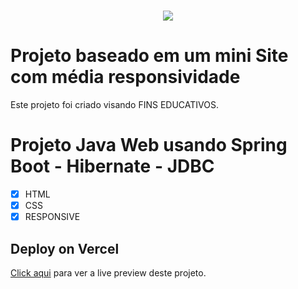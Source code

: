 <h1 align="center"><img src="https://user-images.githubusercontent.com/53831498/135899352-1463af04-5098-4741-bc8a-78c0877e1f96.png"></h1>

# Projeto baseado em um mini Site com média responsividade

Este projeto foi criado visando FINS EDUCATIVOS.

# Projeto Java Web usando Spring Boot - Hibernate - JDBC

  - [x] HTML 
  - [x] CSS
  - [x] RESPONSIVE

## Deploy on Vercel

[Click aqui](https://mini-site-modelo.vercel.app/) para ver a live preview deste projeto.

